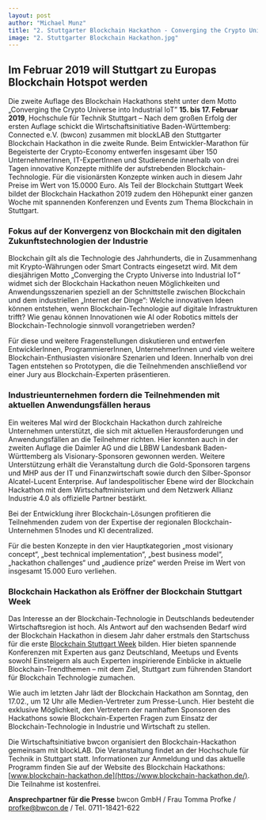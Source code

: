 ```yaml
---
layout: post
author: "Michael Munz"
title: "2. Stuttgarter Blockchain Hackathon - Converging the Crypto Universe into Industrial IoT"
image: "2. Stuttgarter Blockchain Hackathon.jpg"
---
```


## Im Februar 2019 will Stuttgart zu Europas Blockchain Hotspot werden
Die zweite Auflage des Blockchain Hackathons steht unter dem Motto „Converging the Crypto Universe into Industrial IoT” **15. bis 17. Februar 2019**, Hochschule für Technik Stuttgart – Nach dem großen Erfolg der ersten Auflage schickt die Wirtschaftsinitiative Baden-Württemberg: Connected e.V. (bwcon) zusammen mit blockLAB den Stuttgarter Blockchain Hackathon in die zweite Runde. 
Beim Entwickler-Marathon für Begeisterte der Crypto-Economy entwerfen insgesamt über 150 UnternehmerInnen, IT-ExpertInnen und Studierende innerhalb von drei Tagen innovative Konzepte mithlife der aufstrebenden Blockchain-Technologie. Für die visionärsten Konzepte winken auch in diesem Jahr Preise im Wert von 15.0000 Euro. Als Teil der Blockchain Stuttgart Week bildet der Blockchain Hackathon 2019 zudem den Höhepunkt einer ganzen Woche mit spannenden Konferenzen und Events zum Thema Blockchain in Stuttgart.

### Fokus auf der Konvergenz von Blockchain mit den digitalen Zukunftstechnologien der Industrie

Blockchain gilt als die Technologie des Jahrhunderts, die in Zusammenhang mit Krypto-Währungen oder Smart Contracts eingesetzt wird. Mit dem diesjährigen Motto „Converging the Crypto Universe into Industrial IoT“ widmet sich der Blockchain Hackathon neuen Möglichkeiten und Anwendungsszenarien speziell an der Schnittstelle zwischen Blockchain und dem industriellen „Internet der Dinge“: Welche innovativen Ideen können entstehen, wenn Blockchain-Technologie auf digitale Infrastrukturen trifft? Wie genau können Innovationen wie AI oder Robotics mittels der Blockchain-Technologie sinnvoll vorangetrieben werden?

Für diese und weitere Fragenstellungen diskutieren und entwerfen EntwicklerInnen, ProgrammiererInnen, UnternehmerInnen und viele weitere Blockchain-Enthusiasten visionäre Szenarien und Ideen. Innerhalb von drei Tagen entstehen so Prototypen, die die Teilnehmenden anschließend vor einer Jury aus Blockchain-Experten präsentieren.

### Industrieunternehmen fordern die Teilnehmenden mit aktuellen Anwendungsfällen heraus

Ein weiteres Mal wird der Blockchain Hackathon durch zahlreiche Unternehmen unterstützt, die sich mit aktuellen Herausforderungen und Anwendungsfällen an die Teilnehmer richten. Hier konnten auch in der zweiten Auflage die Daimler AG und die LBBW Landesbank Baden-Württemberg als Visionary-Sponsoren gewonnen werden. 
Weitere Unterstützung erhält die Veranstaltung durch die Gold-Sponsoren targens und MHP aus der IT und Finanzwirtschaft sowie durch den Silber-Sponsor Alcatel-Lucent Enterprise. Auf landespolitischer Ebene wird der Blockchain Hackathon mit dem Wirtschaftministerium und dem Netzwerk Allianz Industrie 4.0 als offizielle Partner bestärkt. 

Bei der Entwicklung ihrer Blockchain-Lösungen profitieren die Teilnehmenden zudem von der Expertise der regionalen Blockchain-Unternehmen 51nodes und KI decentralized. 

Für die besten Konzepte in den vier Hauptkategorien „most visionary concept“, „best technical implementation“, „best business model“, „hackathon challenges“ und „audience prize“ werden Preise im Wert von insgesamt 15.000 Euro verliehen.

### Blockchain Hackathon als Eröffner der Blockchain Stuttgart Week

Das Interesse an der Blockchain-Technologie in Deutschlands bedeutender Wirtschaftsregion ist hoch. 
Als Antwort auf den wachsenden Bedarf wird der Blockchain Hackathon in diesem Jahr daher erstmals den Startschuss für die erste [Blockchain Stuttgart Week](https://blockchain-stuttgart.de) bilden. 
Hier bieten spannende Konferenzen mit Experten aus ganz Deutschland, Meetups und Events sowohl Einsteigern als auch Experten inspirierende Einblicke in aktuelle Blockchain-Trendthemen – mit dem Ziel, Stuttgart zum führenden Standort für Blockchain Technologie zumachen.

Wie auch im letzten Jahr lädt der Blockchain Hackathon am Sonntag, den 17.02., um 12 Uhr alle Medien-Vertreter zum Presse-Lunch. Hier besteht die exklusive Möglichkeit, den Vertretern der namhaften Sponsoren des Hackathons sowie Blockchain-Experten Fragen zum Einsatz der Blockchain-Technologie in Industrie und Wirtschaft zu stellen.

Die Wirtschaftsinitiative bwcon organisiert den Blockchain-Hackathon gemeinsam mit blockLAB. Die Veranstaltung findet an der Hochschule für Technik in Stuttgart statt. Informationen zur Anmeldung und das aktuelle Programm finden Sie auf der Website des Blockchain Hackathons: [www.blockchain-hackathon.de](https://www.blockchain-hackathon.de/). Die Teilnahme ist kostenfrei.

**Ansprechpartner für die Presse**
bwcon GmbH / Frau Tomma Profke / profke@bwcon.de / Tel. 0711-18421-622
